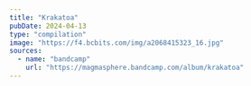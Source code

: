 ```yaml
---
title: "Krakatoa"
pubDate: 2024-04-13
type: "compilation"
image: "https://f4.bcbits.com/img/a2068415323_16.jpg"
sources:
  - name: "bandcamp"
    url: "https://magmasphere.bandcamp.com/album/krakatoa"
---
```

